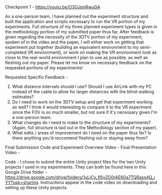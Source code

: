 Checkpoint 1 - https://youtu.be/O3OJpnRwuGA

As a one-person team, I have planned out the experiment structure and built the application and scripts necessary to run the VR portion of my experiments. Full structure of my three planned experiment types is given in the methodology portion of my submitted paper thus far. After feedback is given regarding the necessity of the 3DTV portion of my experiment, spoken of in the video and the paper, I will either work on getting that experiment put together (building an equivalent environment to my semi-completed VR environment), or work on making the VR environment look as close to the real-world environment I plan to use as possible, as well as fleshing out my paper. Please let me know on necessary feedback on the requested portions of my experiments!

Requested Specific Feedback - 
1. What distance intervals should I use? Should I use AirLink with my PC instead of the cable to allow for larger distances with the blind-walking estimates?
2. Do I need to work on the 3DTV setup and get that experiment working as well? I think it would interesting to compare it to the VR experiment since the FOV is so much smaller, but not sure if it's necessary given I'm a one-person team.
3. What changes do I need to make to the structure of my experiments? (Again, full structure is laid out in the Methodology section of my paper).
4. What edits / areas of improvement do I need on the paper thus far? Is there anything you'd reccomend fleshing out or staying away from?

Final Submission
Code and Experiment Overview Video - 
Final Presentation Video - 

Code - I chose to submit the entire Unity project files for the two Unity projects I used in my experiments. They can both be found here in this Google Drive folder - https://drive.google.com/drive/folders/1uLjCv_fl5yZG0rAE60a7TQRass4Q_iYY?usp=sharing. Instructions appear in the code video on downloading and setting up these Unity projects.
